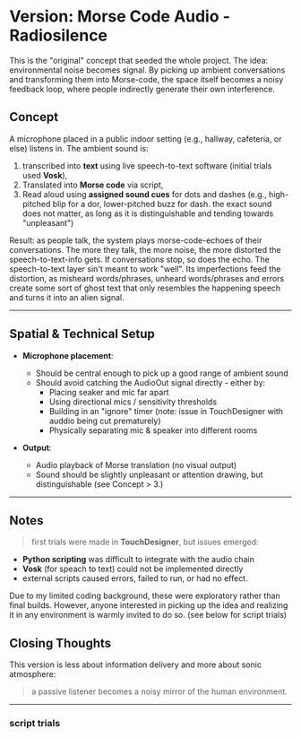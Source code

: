 # Version: Morse Code Audio - Radiosilence

This is the "original" concept that seeded the whole project. The idea: environmental noise becomes signal. 
By picking up ambient conversations and transforming them into Morse-code, the space itself becomes a noisy feedback loop, where people indirectly generate their own interference. 

## Concept 
A microphone placed in a public indoor setting (e.g., hallway, cafeteria, or else) listens in. The ambient sound is: 
1. transcribed into **text** using live speech-to-text software (initial trials used **Vosk**),
2. Translated into **Morse code** via script,
3. Read aloud using **assigned sound cues** for dots and dashes (e.g., high-pitched blip for a dor, lower-pitched buzz for dash. the exact sound does not matter, as long as it is distinguishable and tending towards "unpleasant")

Result: as people talk, the system plays morse-code-echoes of their conversations. The more they talk, the more noise, the more distorted the speech-to-text-info gets. If conversations stop, so does the echo.
The speech-to-text layer sin't meant to work "well". Its imperfections feed the distortion, as misheard words/phrases, unheard words/phrases and errors create some sort of ghost text that only resembles the happening speech and turns it into an alien signal.

---
## Spatial & Technical Setup
- **Microphone placement**:
   - Should be central enough to pick up a good range of ambient sound
   - Should avoid catching the AudioOut signal directly - either by:
     - Placing seaker and mic far apart
     - Using directional mics / sensitivity thresholds
     - Building in an "ignore" timer (note: issue in TouchDesigner with auddio being cut prematurely)
     - Physically separating mic & speaker into different rooms

- **Output**:
  - Audio playback of Morse translation (no visual output)
  - Sound should be slightly unpleasant or attention drawing, but distinguishable (see Concept > 3.)

---
## Notes
> first trials were made in **TouchDesigner**, but issues emerged:
- **Python scripting** was difficult to integrate with the audio chain
- **Vosk** (for speach to text) could not be implemented directly
- external scripts caused errors, failed to run, or had no effect.

Due to my limited coding background, these were exploratory rather than final builds. However, anyone interested in picking up the idea and realizing it in any environment is warmly invited to do so. (see below for script trials)

## Closing Thoughts
This version is less about information delivery and more about sonic atmosphere:
> a passive listener becomes a noisy mirror of the human environment.

---
### script trials 
